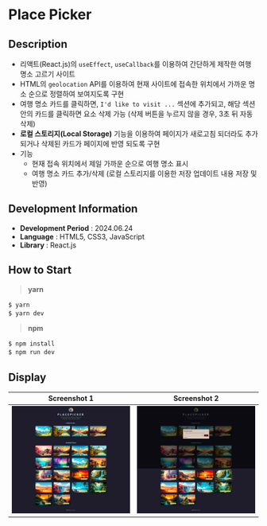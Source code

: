 # Place Picker

## Description

- 리액트(React.js)의 `useEffect`, `useCallback`를 이용하여 간단하게 제작한 여행 명소 고르기 사이트
- HTML의 `geolocation` API를 이용하여 현재 사이트에 접속한 위치에서 가까운 명소 순으로 정렬하여 보여지도록 구현
- 여행 명소 카드를 클릭하면, `I'd like to visit ...` 섹션에 추가되고, 해당 섹션 안의 카드를 클릭하면 요소 삭제 가능 (삭제 버튼을 누르지 않을 경우, 3초 뒤 자동 삭제)
- **로컬 스토리지(Local Storage)** 기능을 이용하여 페이지가 새로고침 되더라도 추가되거나 삭제된 카드가 페이지에 반영 되도록 구현
- 기능
  - 현재 접속 위치에서 제일 가까운 순으로 여행 명소 표시
  - 여행 명소 카드 추가/삭제 (로컬 스토리지를 이용한 저장 업데이트 내용 저장 및 반영)

## Development Information

- **Development Period** : 2024.06.24
- **Language** : HTML5, CSS3, JavaScript
- **Library** : React.js

## How to Start

> **yarn**

```bash
$ yarn
$ yarn dev
```

> **npm**

```bash
$ npm install
$ npm run dev
```

## Display

|              Screenshot 1              |              Screenshot 2              |
| :------------------------------------: | :------------------------------------: |
| ![Web Page Screenshot 1](picture1.png) | ![Web Page Screenshot 2](picture2.png) |
